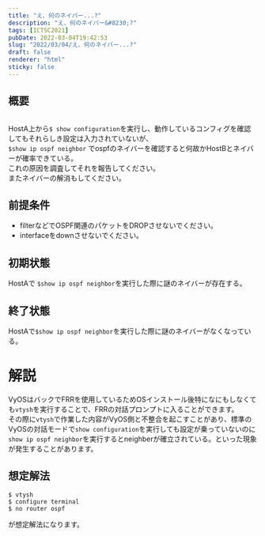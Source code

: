 ```yaml
---
title: "え、何のネイバー...?"
description: "え、何のネイバー&#8230;?"
tags: [ICTSC2021]
pubDate: 2022-03-04T19:42:53
slug: "2022/03/04/え、何のネイバー...?"
draft: false
renderer: "html"
sticky: false
---
```



<h2 id="%E6%A6%82%E8%A6%81">概要&nbsp;<a href="https://wiki.ictsc.net/ictsc2021-winter/problems/possive:ospf/blog/#%E6%A6%82%E8%A6%81"></a>&nbsp;</h2>



<figure class="wp-block-image"><img decoding="async" src="https://i.imgur.com/MxjmWyl.png.webp" alt=""/></figure>



<p>HostA上から<code>$ show configuration</code>を実行し、動作しているコンフィグを確認してもそれらしき設定は入力されていないが、<br><code>$show ip ospf neighbor</code>&nbsp;でospfのネイバーを確認すると何故かHostBとネイバーが確率できている。<br>これの原因を調査してそれを報告してください。<br>またネイバーの解消もしてください。</p>



<h2 id="%E5%89%8D%E6%8F%90%E6%9D%A1%E4%BB%B6">前提条件&nbsp;<a href="https://wiki.ictsc.net/ictsc2021-winter/problems/possive:ospf/blog/#%E5%89%8D%E6%8F%90%E6%9D%A1%E4%BB%B6"></a>&nbsp;</h2>



<ul><li>filterなどでOSPF関連のパケットをDROPさせないでください。</li><li>interfaceをdownさせないでください。</li></ul>



<h2 id="%E5%88%9D%E6%9C%9F%E7%8A%B6%E6%85%8B">初期状態&nbsp;<a href="https://wiki.ictsc.net/ictsc2021-winter/problems/possive:ospf/blog/#%E5%88%9D%E6%9C%9F%E7%8A%B6%E6%85%8B"></a>&nbsp;</h2>



<p>HostAで&nbsp;<code>$show ip ospf neighbor</code>を実行した際に謎のネイバーが存在する。</p>



<h2 id="%E7%B5%82%E4%BA%86%E7%8A%B6%E6%85%8B">終了状態&nbsp;<a href="https://wiki.ictsc.net/ictsc2021-winter/problems/possive:ospf/blog/#%E7%B5%82%E4%BA%86%E7%8A%B6%E6%85%8B"></a>&nbsp;</h2>



<p>HostAで<code>$show ip ospf neighbor</code>を実行した際に謎のネイバーがなくなっている。</p>



<h1 id="%E8%A7%A3%E8%AA%AC">解説&nbsp;<a href="https://wiki.ictsc.net/ictsc2021-winter/problems/possive:ospf/blog/#%E8%A7%A3%E8%AA%AC"></a>&nbsp;</h1>



<p>VyOSはバックでFRRを使用しているためOSインストール後特になにもしなくても<code>vtysh</code>を実行することで、FRRの対話プロンプトに入ることができます。<br>その際に<code>vtysh</code>で作業した内容がVyOS側と不整合を起こすことがあり、標準のVyOSの対話モードで<code>show configuration</code>を実行しても設定が乗っていないのに<code>show ip ospf neighbor</code>を実行するとneighberが確立されている。といった現象が発生することがあります。</p>



<h2 id="%E6%83%B3%E5%AE%9A%E8%A7%A3%E6%B3%95">想定解法&nbsp;<a href="https://wiki.ictsc.net/ictsc2021-winter/problems/possive:ospf/blog/#%E6%83%B3%E5%AE%9A%E8%A7%A3%E6%B3%95"></a>&nbsp;</h2>


<div class="wp-block-syntaxhighlighter-code "><pre class="brush: plain; title: ; title: ; notranslate" title=""><code>$ vtysh
$ configure terminal
$ no router ospf
</code></pre></div>


<p>が想定解法になります。</p>
